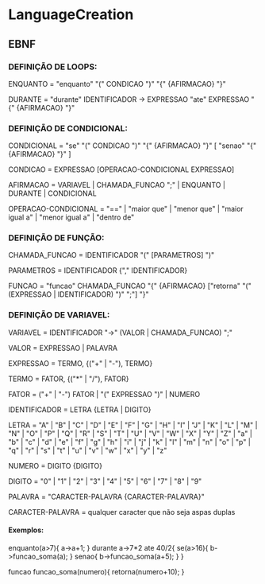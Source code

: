 # LanguageCreation

## EBNF

### DEFINIÇÃO DE LOOPS:

ENQUANTO = "enquanto" "(" CONDICAO ")" "{" {AFIRMACAO} "}"

DURANTE = "durante" IDENTIFICADOR -> EXPRESSAO "ate" EXPRESSAO "{" {AFIRMACAO} "}"

### DEFINIÇÃO DE CONDICIONAL:

CONDICIONAL = "se" "(" CONDICAO ")" "{" {AFIRMACAO} "}" [ "senao" "{" {AFIRMACAO} "}" ]

CONDICAO = EXPRESSAO [OPERACAO-CONDICIONAL EXPRESSAO]

AFIRMACAO = VARIAVEL | CHAMADA_FUNCAO ";" | ENQUANTO | DURANTE | CONDICIONAL

OPERACAO-CONDICIONAL = "==" | "maior que" | "menor que" | "maior igual a" | "menor igual a" | "dentro de"

### DEFINIÇÃO DE FUNÇÃO:

CHAMADA_FUNCAO = IDENTIFICADOR "(" [PARAMETROS] ")"

PARAMETROS = IDENTIFICADOR {"," IDENTIFICADOR}

FUNCAO = "funcao" CHAMADA_FUNCAO "{" {AFIRMACAO} ["retorna" "(" (EXPRESSAO | IDENTIFICADOR) ")" ";"] "}"

### DEFINIÇÃO DE VARIAVEL:

VARIAVEL = IDENTIFICADOR "->" (VALOR | CHAMADA_FUNCAO) ";"

VALOR = EXPRESSAO | PALAVRA

EXPRESSAO = TERMO, {("+" | "-"), TERMO}

TERMO = FATOR, {("*" | "/"), FATOR}

FATOR = ("+" | "-") FATOR | "(" EXPRESSAO ")" | NUMERO

IDENTIFICADOR = LETRA {LETRA | DIGITO}

LETRA = "A" | "B" | "C" | "D" | "E" | "F" | "G" | "H" | "I" | "J" | "K" | "L" | "M" | "N" | "O" | "P" | "Q" | "R" | "S" | "T" | "U" | "V" | "W"
        | "X" | "Y" | "Z" | "a" | "b" | "c" | "d" | "e" | "f" | "g" | "h" | "i" | "j" | "k" | "l" | "m" | "n" | "o" | "p" | "q" | "r" | "s" 
        | "t" | "u" | "v" | "w" | "x" | "y" | "z" 

NUMERO = DIGITO {DIGITO}

DIGITO = "0" | "1" | "2" | "3" | "4" | "5" | "6" | "7" | "8" | "9"

PALAVRA = "CARACTER-PALAVRA {CARACTER-PALAVRA}"

CARACTER-PALAVRA = qualquer caracter que não seja aspas duplas

#### Exemplos:

enquanto(a>7){
    a->a+1;
}
durante a->7*2 ate 40/2{
    se(a>16){
        b->funcao_soma(a);
    }
    senao{
        b->funcao_soma(a+5);
    }
}

funcao funcao_soma(numero){
    retorna(numero+10);
}
